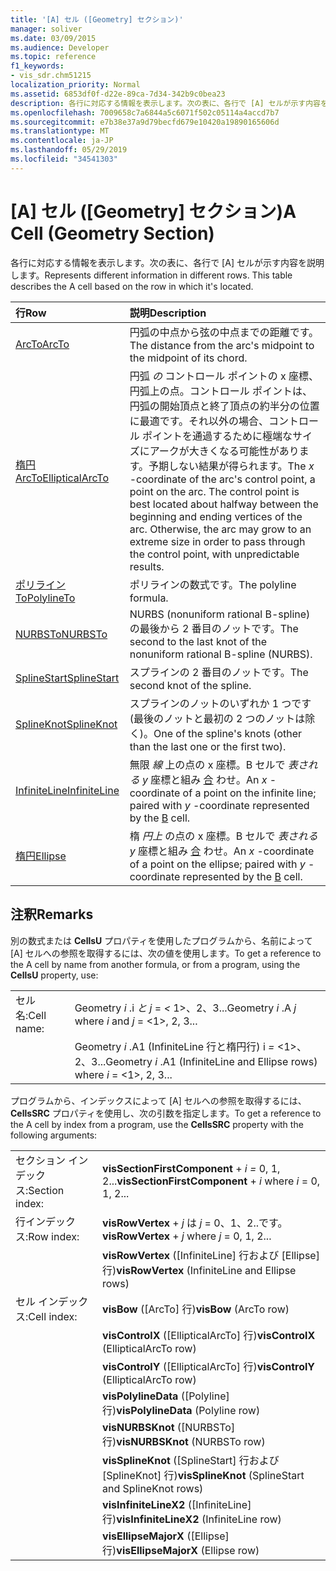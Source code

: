 ```yaml
---
title: '[A] セル ([Geometry] セクション)'
manager: soliver
ms.date: 03/09/2015
ms.audience: Developer
ms.topic: reference
f1_keywords:
- vis_sdr.chm51215
localization_priority: Normal
ms.assetid: 6853df0f-d22e-89ca-7d34-342b9c0bea23
description: 各行に対応する情報を表示します。次の表に、各行で [A] セルが示す内容を説明します。
ms.openlocfilehash: 7009658c7a6844a5c6071f502c05114a4accd7b7
ms.sourcegitcommit: e7b38e37a9d79becfd679e10420a19890165606d
ms.translationtype: MT
ms.contentlocale: ja-JP
ms.lasthandoff: 05/29/2019
ms.locfileid: "34541303"
---
```

# <a name="a-cell-geometry-section"></a><span data-ttu-id="bb110-104">[A] セル ([Geometry] セクション)</span><span class="sxs-lookup"><span data-stu-id="bb110-104">A Cell (Geometry Section)</span></span>

<span data-ttu-id="bb110-p102">各行に対応する情報を表示します。次の表に、各行で [A] セルが示す内容を説明します。</span><span class="sxs-lookup"><span data-stu-id="bb110-p102">Represents different information in different rows. This table describes the A cell based on the row in which it's located.</span></span>
  
|<span data-ttu-id="bb110-107">行</span><span class="sxs-lookup"><span data-stu-id="bb110-107">Row</span></span>|<span data-ttu-id="bb110-108">説明</span><span class="sxs-lookup"><span data-stu-id="bb110-108">Description</span></span>|
|:-----|:-----|
|[<span data-ttu-id="bb110-109">ArcTo</span><span class="sxs-lookup"><span data-stu-id="bb110-109">ArcTo</span></span>](arcto-row-geometry-section.md) <br/> | <span data-ttu-id="bb110-110">円弧の中点から弦の中点までの距離です。</span><span class="sxs-lookup"><span data-stu-id="bb110-110">The distance from the arc's midpoint to the midpoint of its chord.</span></span>  <br/> |
|[<span data-ttu-id="bb110-111">楕円ArcTo</span><span class="sxs-lookup"><span data-stu-id="bb110-111">EllipticalArcTo</span></span>](ellipticalarcto-row-geometry-section.md) <br/> | <span data-ttu-id="bb110-112">円弧  *の*  コントロール ポイントの x 座標、円弧上の点。コントロール ポイントは、円弧の開始頂点と終了頂点の約半分の位置に最適です。それ以外の場合、コントロール ポイントを通過するために極端なサイズにアークが大きくなる可能性があります。予期しない結果が得られます。</span><span class="sxs-lookup"><span data-stu-id="bb110-112">The  *x*  -coordinate of the arc's control point, a point on the arc. The control point is best located about halfway between the beginning and ending vertices of the arc. Otherwise, the arc may grow to an extreme size in order to pass through the control point, with unpredictable results.</span></span>  <br/> |
|[<span data-ttu-id="bb110-113">ポリラインTo</span><span class="sxs-lookup"><span data-stu-id="bb110-113">PolylineTo</span></span>](polylineto-row-geometry-section.md) <br/> | <span data-ttu-id="bb110-114">ポリラインの数式です。</span><span class="sxs-lookup"><span data-stu-id="bb110-114">The polyline formula.</span></span>  <br/> |
|[<span data-ttu-id="bb110-115">NURBSTo</span><span class="sxs-lookup"><span data-stu-id="bb110-115">NURBSTo</span></span>](nurbsto-row-geometry-section.md) <br/> | <span data-ttu-id="bb110-116">NURBS (nonuniform rational B-spline) の最後から 2 番目のノットです。</span><span class="sxs-lookup"><span data-stu-id="bb110-116">The second to the last knot of the nonuniform rational B-spline (NURBS).</span></span>  <br/> |
|[<span data-ttu-id="bb110-117">SplineStart</span><span class="sxs-lookup"><span data-stu-id="bb110-117">SplineStart</span></span>](splinestart-row-geometry-section.md) <br/> | <span data-ttu-id="bb110-118">スプラインの 2 番目のノットです。</span><span class="sxs-lookup"><span data-stu-id="bb110-118">The second knot of the spline.</span></span>  <br/> |
|[<span data-ttu-id="bb110-119">SplineKnot</span><span class="sxs-lookup"><span data-stu-id="bb110-119">SplineKnot</span></span>](splineknot-row-geometry-section.md) <br/> | <span data-ttu-id="bb110-120">スプラインのノットのいずれか 1 つです (最後のノットと最初の 2 つのノットは除く)。</span><span class="sxs-lookup"><span data-stu-id="bb110-120">One of the spline's knots (other than the last one or the first two).</span></span>  <br/> |
|[<span data-ttu-id="bb110-121">InfiniteLine</span><span class="sxs-lookup"><span data-stu-id="bb110-121">InfiniteLine</span></span>](infiniteline-row-geometry-section.md) <br/> | <span data-ttu-id="bb110-122">無限  *線*  上の点の x 座標。B セルで  *表される y*  座標と組み [合](b-cell-geometry-section.md) わせ。</span><span class="sxs-lookup"><span data-stu-id="bb110-122">An  *x*  -coordinate of a point on the infinite line; paired with  *y*  -coordinate represented by the [B](b-cell-geometry-section.md) cell.</span></span>  <br/> |
|[<span data-ttu-id="bb110-123">楕円</span><span class="sxs-lookup"><span data-stu-id="bb110-123">Ellipse</span></span>](ellipse-row-geometry-section.md) <br/> | <span data-ttu-id="bb110-124">楕  *円上*  の点の x 座標。B セルで  *表される y*  座標と組み [合](b-cell-geometry-section.md) わせ。</span><span class="sxs-lookup"><span data-stu-id="bb110-124">An  *x*  -coordinate of a point on the ellipse; paired with  *y*  -coordinate represented by the [B](b-cell-geometry-section.md) cell.</span></span>  <br/> |
   
## <a name="remarks"></a><span data-ttu-id="bb110-125">注釈</span><span class="sxs-lookup"><span data-stu-id="bb110-125">Remarks</span></span>

<span data-ttu-id="bb110-126">別の数式または **CellsU** プロパティを使用したプログラムから、名前によって [A] セルへの参照を取得するには、次の値を使用します。</span><span class="sxs-lookup"><span data-stu-id="bb110-126">To get a reference to the A cell by name from another formula, or from a program, using the **CellsU** property, use:</span></span> 
  
|||
|:-----|:-----|
| <span data-ttu-id="bb110-127">セル名:</span><span class="sxs-lookup"><span data-stu-id="bb110-127">Cell name:</span></span>  <br/> | <span data-ttu-id="bb110-128">Geometry  *i*  .i  *と*            *j*  =  *<*  1>、2、3...</span><span class="sxs-lookup"><span data-stu-id="bb110-128">Geometry  *i*  .A  *j*            where  *i*  and  *j*  = <1>, 2, 3...</span></span>  <br/> |
|| <span data-ttu-id="bb110-129">Geometry  *i*  .A1 (InfiniteLine 行と楕円行) i  *=*  <1>、2、3...</span><span class="sxs-lookup"><span data-stu-id="bb110-129">Geometry  *i*  .A1 (InfiniteLine and Ellipse rows)            where  *i*  = <1>, 2, 3...</span></span>  <br/> |
   
<span data-ttu-id="bb110-130">プログラムから、インデックスによって [A] セルへの参照を取得するには、**CellsSRC** プロパティを使用し、次の引数を指定します。</span><span class="sxs-lookup"><span data-stu-id="bb110-130">To get a reference to the A cell by index from a program, use the **CellsSRC** property with the following arguments:</span></span> 
  
|||
|:-----|:-----|
| <span data-ttu-id="bb110-131">セクション インデックス:</span><span class="sxs-lookup"><span data-stu-id="bb110-131">Section index:</span></span>  <br/> |<span data-ttu-id="bb110-132">**visSectionFirstComponent**  +  *i* *=* 0, 1, 2...</span><span class="sxs-lookup"><span data-stu-id="bb110-132">**visSectionFirstComponent** +  *i*            where  *i*  = 0, 1, 2...</span></span>  <br/> |
| <span data-ttu-id="bb110-133">行インデックス:</span><span class="sxs-lookup"><span data-stu-id="bb110-133">Row index:</span></span>  <br/> |<span data-ttu-id="bb110-134">**visRowVertex**  +  *j* は *j* = 0、1、2..です。</span><span class="sxs-lookup"><span data-stu-id="bb110-134">**visRowVertex** +  *j*            where  *j*  = 0, 1, 2...</span></span>  <br/> |
||<span data-ttu-id="bb110-135">**visRowVertex** ([InfiniteLine] 行および [Ellipse] 行)</span><span class="sxs-lookup"><span data-stu-id="bb110-135">**visRowVertex** (InfiniteLine and Ellipse rows)</span></span>  <br/> |
| <span data-ttu-id="bb110-136">セル インデックス:</span><span class="sxs-lookup"><span data-stu-id="bb110-136">Cell index:</span></span>  <br/> |<span data-ttu-id="bb110-137">**visBow** ([ArcTo] 行)</span><span class="sxs-lookup"><span data-stu-id="bb110-137">**visBow** (ArcTo row)</span></span>  <br/> |
||<span data-ttu-id="bb110-138">**visControlX** ([EllipticalArcTo] 行)</span><span class="sxs-lookup"><span data-stu-id="bb110-138">**visControlX** (EllipticalArcTo row)</span></span>  <br/> |
||<span data-ttu-id="bb110-139">**visControlY** ([EllipticalArcTo] 行)</span><span class="sxs-lookup"><span data-stu-id="bb110-139">**visControlY** (EllipticalArcTo row)</span></span>  <br/> |
||<span data-ttu-id="bb110-140">**visPolylineData** ([Polyline] 行)</span><span class="sxs-lookup"><span data-stu-id="bb110-140">**visPolylineData** (Polyline row)</span></span>  <br/> |
||<span data-ttu-id="bb110-141">**visNURBSKnot** ([NURBSTo] 行)</span><span class="sxs-lookup"><span data-stu-id="bb110-141">**visNURBSKnot** (NURBSTo row)</span></span>  <br/> |
||<span data-ttu-id="bb110-142">**visSplineKnot** ([SplineStart] 行および [SplineKnot] 行)</span><span class="sxs-lookup"><span data-stu-id="bb110-142">**visSplineKnot** (SplineStart and SplineKnot rows)</span></span>  <br/> |
||<span data-ttu-id="bb110-143">**visInfiniteLineX2** ([InfiniteLine] 行)</span><span class="sxs-lookup"><span data-stu-id="bb110-143">**visInfiniteLineX2** (InfiniteLine row)</span></span>  <br/> |
||<span data-ttu-id="bb110-144">**visEllipseMajorX** ([Ellipse] 行)</span><span class="sxs-lookup"><span data-stu-id="bb110-144">**visEllipseMajorX** (Ellipse row)</span></span>  <br/> |
   

